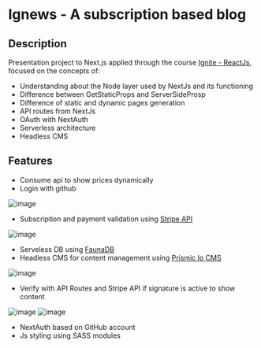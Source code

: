 # Ignews - A subscription based blog 
 
## Description

Presentation project to Next.js applied through the course [Ignite - ReactJs](https://www.rocketseat.com.br/ignite), focused on the concepts of:
                                                                         
- Understanding about the Node layer used by NextJs and its functioning                                                 
- Difference between GetStaticProps and ServerSideProsp
- Difference of static and dynamic pages generation
- API routes from NextJs
- OAuth with NextAuth
- Serverless architecture
- Headless CMS



 ## Features
 
- Consume api to show prices dynamically
- Login with github

 ![image](https://user-images.githubusercontent.com/68977600/167181487-b85fff29-6da9-4e31-afc4-1f211ca622fe.png)
 
                                                                         
- Subscription and payment validation using [Stripe API](https://stripe.com/en-mx?utm_campaign=BR_en_Search_Brand_Brand_EXA-15088005049&utm_medium=cpc&utm_source=google&ad_content=556495423089&utm_term=kwd-94834400&utm_matchtype=e&utm_adposition=&utm_device=c&gclid=Cj0KCQjwpImTBhCmARIsAKr58cwnuif7E30J07fSjXyjW_rtzqV4v4tCdwL7KZXbJ5n-LEvT7ns7K3saAlFyEALw_wcB)

![image](https://user-images.githubusercontent.com/68977600/167285278-b76694c7-0050-4733-bdc5-3035ec787a1e.png)

- Serveless DB using [FaunaDB](https://fauna.com/) 
- Headless CMS for content management using [Prismic Io CMS](https://prismic.io/)    

![image](https://user-images.githubusercontent.com/68977600/167285382-0d2b4cae-d06f-4ff2-82ce-0eb7ded77e4b.png)

- Verify with API Routes and Stripe API if signature is active to show content

![image](https://user-images.githubusercontent.com/68977600/167285474-4999ed52-7c8e-41fb-92ac-475039f8dc0e.png)
![image](https://user-images.githubusercontent.com/68977600/167285506-491ebab6-1015-4591-b642-79df2df2eba5.png)


- NextAuth based on GitHub account
- Js styling using SASS modules
 

 


